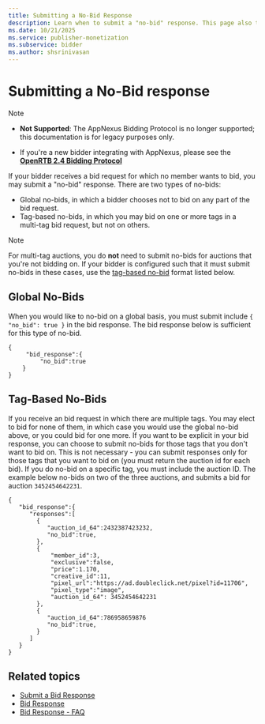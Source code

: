 ```yaml
---
title: Submitting a No-Bid Response
description: Learn when to submit a "no-bid" response. This page also talks about the two types of no-bids, Global no-bids and Tag-based no-bids.   
ms.date: 10/21/2025
ms.service: publisher-monetization
ms.subservice: bidder
ms.author: shsrinivasan
---
```



# Submitting a No-Bid response

> [!NOTE]
>
> - **Not Supported**: The AppNexus Bidding Protocol is no longer supported; this documentation is for legacy purposes only.
>
> - If you're a new bidder integrating with AppNexus, please see the **[OpenRTB 2.4 Bidding Protocol](https://www.iab.com/wp-content/uploads/2016/03/OpenRTB-API-Specification-Version-2-4-FINAL.pdf)**

If your bidder receives a bid request for which no member wants to bid, you may submit a "no-bid" response. There are two types of no-bids:

- Global no-bids, in which a bidder chooses not to bid on any part of the bid request.
- Tag-based no-bids, in which you may bid on one or more tags in a multi-tag bid request, but not on others.

> [!NOTE]
> For multi-tag auctions, you do **not** need to submit no-bids for auctions that you're not bidding on. If your bidder is configured such that it must submit no-bids in these cases, use the [tag-based no-bid](#tag-based-no-bids) format listed below.

## Global No-Bids

When you would like to no-bid on a global basis, you must submit include `{ "no_bid": true }` in the bid response. The bid response below is sufficient for this type of no-bid.

``` 
{
     "bid_response":{
         "no_bid":true 
    }
}
```

## Tag-Based No-Bids

If you receive an bid request in which there are multiple tags. You may elect to bid for none of them, in which case you would use the global no-bid above, or you could bid for one more. If you want to be explicit in your bid response, you can choose to submit no-bids for those tags that you don't want to bid on.
This is not necessary - you can submit responses only for those tags that you want to bid on (you must return the auction id for each bid). If you do no-bid on a specific tag, you must include the auction ID. The example below no-bids on two of the three auctions, and submits a bid for auction `3452454642231`.

``` 
{
   "bid_response":{
      "responses":[
        {
           "auction_id_64":2432387423232,
           "no_bid":true,
        },
        {
            "member_id":3,
            "exclusive":false,
            "price":1.170,
            "creative_id":11,
            "pixel_url":"https://ad.doubleclick.net/pixel?id=11706",
            "pixel_type":"image",
            "auction_id_64": 3452454642231
        },
        {
           "auction_id_64":786958659876
           "no_bid":true,
        }
      ]
   }
}
```

## Related topics

- [Submit a Bid Response](submit-a-bid-response.md)
- [Bid Response](bid-response.md)
- [Bid Response - FAQ](bid-response---faq.md)
